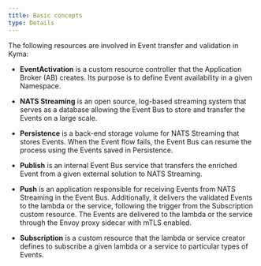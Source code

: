 ```yaml
---
title: Basic concepts
type: Details
---
```


The following resources are involved in Event transfer and validation in Kyma:

* **EventActivation** is a custom resource controller that the Application Broker (AB) creates. Its purpose is to define Event availability in a given Namespace.

* **NATS Streaming** is an open source, log-based streaming system that serves as a database allowing the Event Bus to store and transfer the Events on a large scale.

* **Persistence** is a back-end storage volume for NATS Streaming that stores Events. When the Event flow fails, the Event Bus can resume the process using the Events saved in Persistence.

* **Publish** is an internal Event Bus service that transfers the enriched Event from a given external solution to NATS Streaming.

* **Push** is an application responsible for receiving Events from NATS Streaming in the Event Bus. Additionally, it delivers the validated Events to the lambda or the service, following the trigger from the Subscription custom resource. The Events are delivered to the lambda or the service through the Envoy proxy sidecar with mTLS enabled.

* **Subscription** is a custom resource that the lambda or service creator defines to subscribe a given lambda or a service to particular types of Events.
